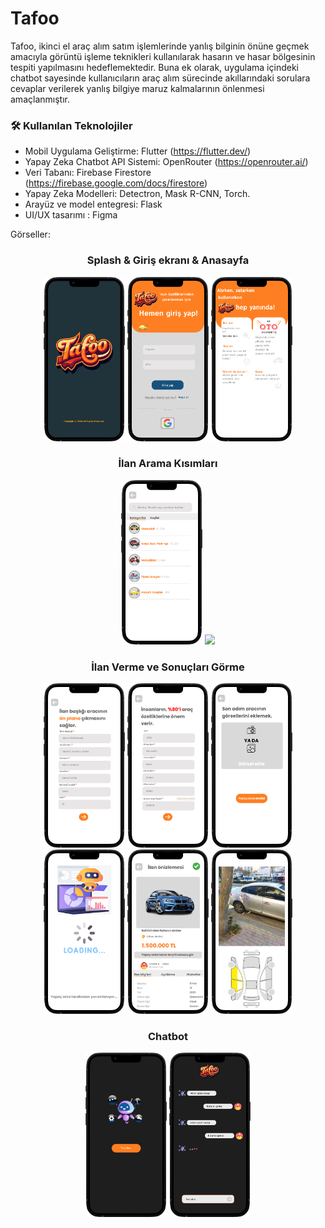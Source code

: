 # Tafoo
Tafoo, ikinci el araç alım satım işlemlerinde yanlış bilginin önüne geçmek amacıyla görüntü işleme teknikleri kullanılarak hasarın ve hasar bölgesinin tespiti yapılmasını hedeflemektedir. Buna ek olarak, uygulama içindeki chatbot sayesinde kullanıcıların araç alım sürecinde akıllarındaki sorulara cevaplar verilerek yanlış bilgiye maruz kalmalarının önlenmesi amaçlanmıştır.



### 🛠 Kullanılan Teknolojiler

- Mobil Uygulama Geliştirme: Flutter (https://flutter.dev/)
- Yapay Zeka Chatbot API Sistemi: OpenRouter (https://openrouter.ai/)
- Veri Tabanı: Firebase Firestore (https://firebase.google.com/docs/firestore)
- Yapay Zeka Modelleri: Detectron, Mask R-CNN, Torch.
- Arayüz ve model entegresi: Flask
- UI/UX tasarımı : Figma

Görseller:

<div align="center"> 

  <div>
    <h3>Splash & Giriş ekranı & Anasayfa</h3>
    <img src="assets/splash-screen.png" width="130" />
    <img src="assets/login.png" width="130" />
    <img src="assets/homepage-mobil.png" width="130" />
  </div>

  <div>
    <h3>İlan Arama Kısımları</h3>
    <img src="assets/ilan-ara.png" width="130" />
    <img src="assets/kesfet-screen.png" width="130" />
  </div>

  <div>
    <h3>İlan Verme ve Sonuçları Görme</h3>
    <img src="assets/ilan-ver-1.png" width="130" />
    <img src="assets/ilan-ver-2.png" width="130" />
    <img src="assets/resim-yukle.png" width="130" />
    <img src="assets/ai-waiting.png" width="130" />
    <img src="assets/preview.png" width="130" />
    <img src="assets/damage-details.png" width="130" />
  </div>

  <div>
    <h3>Chatbot</h3>
    <img src="assets/chat-bot-home.png" width="130" />
    <img src="assets/chat-bot-message-page.png" width="130" />
  </div>

</div>


